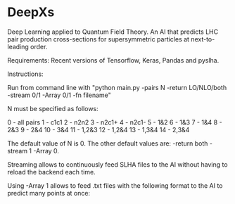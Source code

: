 # DeepXs
Deep Learning applied to Quantum Field Theory. An AI that predicts LHC pair production cross-sections for supersymmetric particles at next-to-leading order. 

Requirements:
Recent versions of Tensorflow, Keras, Pandas and pyslha.

Instructions:

Run from command line with "python main.py -pairs N -return LO/NLO/both -stream 0/1 -Array 0/1 -fn filename"

N must be specified as follows:

0 - all pairs
1 - c1c1
2 - n2n2
3 - n2c1+
4 - n2c1-
5 - 1&2
6 - 1&3
7 - 1&4
8 - 2&3
9 - 2&4
10 - 3&4
11 - 1,2&3
12 - 1,2&4
13 - 1,3&4
14 - 2,3&4

The default value of N is 0. The other default values are: -return both -stream 1 -Array 0.

Streaming allows to continuously feed SLHA files to the AI without having to reload the backend each time. 

Using -Array 1 allows to feed .txt files with the following format to the AI to predict many points at once:


